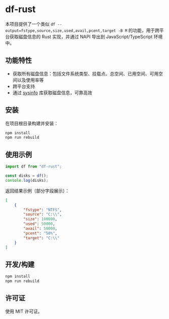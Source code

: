 # df-rust

本项目提供了一个类似 `df --output=fstype,source,size,used,avail,pcent,target -B M` 的功能，用于跨平台获取磁盘信息的 Rust 实现，并通过 NAPI 导出到 JavaScript/TypeScript 环境中。

## 功能特性

-   获取所有磁盘信息：包括文件系统类型、挂载点、总空间、已用空间、可用空间以及使用率等
-   跨平台支持
-   通过 [sysinfo](https://docs.rs/sysinfo/) 库获取磁盘信息，可靠高效

## 安装

在项目根目录构建并安装：

```bash
npm install
npm run rebuild
```

## 使用示例

```javascript
import df from "df-rust";

const disks = df();
console.log(disks);
```

返回结果示例（部分字段展示）：

```json
[
	{
		"fstype": "NTFS",
		"source": "C:\\",
		"size": 100000,
		"used": 50000,
		"avail": 50000,
		"pcent": "50%",
		"target": "C:\\"
	}
]
```

## 开发/构建

```bash
npm install
npm run rebuild
```

## 许可证

使用 MIT 许可证。
